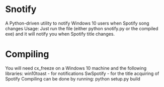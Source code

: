 # Snotify
A Python-driven utility to notify Windows 10 users when Spotify song changes
Usage: Just run the file (either python snotify.py or the compiled exe) and it will notify you when Spotify title changes.
# Compiling
You will need cx_freeze on a Windows 10 machine and the following libraries:
win10toast - for notifications
SwSpotify - for the title acquiring of Spotify
Compiling can be done by running:
python setup.py build 
